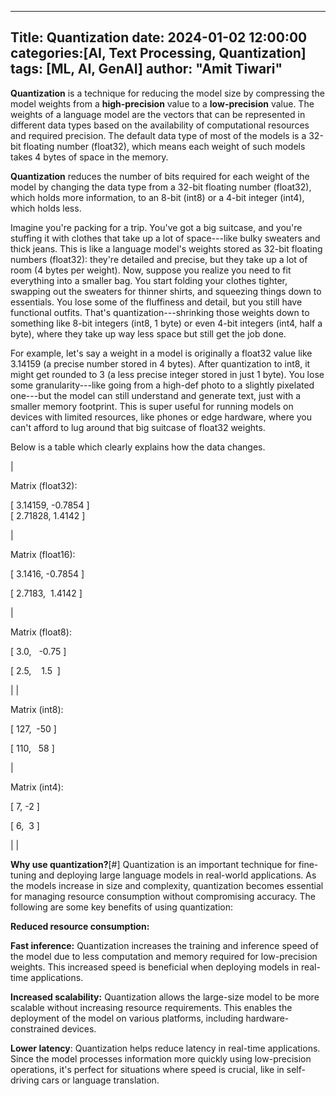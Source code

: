 

---
Title: Quantization
date: 2024-01-02 12:00:00
categories:[AI, Text Processing, Quantization]
tags: [ML, AI, GenAI]
author: "Amit Tiwari"
---

**Quantization** is a technique for reducing the model size by compressing the model weights from a **high-precision** value to a **low-precision** value. The weights of a language model are the vectors that can be represented in different data types based on the availability of computational resources and required precision. The default data type of most of the models is a 32-bit floating number (float32), which means each weight of such models takes 4 bytes of space in the memory.

**Quantization** reduces the number of bits required for each weight of the model by changing the data type from a 32-bit floating number (float32), which holds more information, to an 8-bit (int8) or a 4-bit integer (int4), which holds less.

Imagine you're packing for a trip. You've got a big suitcase, and you're stuffing it with clothes that take up a lot of space---like bulky sweaters and thick jeans. This is like a language model's weights stored as 32-bit floating numbers (float32): they're detailed and precise, but they take up a lot of room (4 bytes per weight). Now, suppose you realize you need to fit everything into a smaller bag. You start folding your clothes tighter, swapping out the sweaters for thinner shirts, and squeezing things down to essentials. You lose some of the fluffiness and detail, but you still have functional outfits. That's quantization---shrinking those weights down to something like 8-bit integers (int8, 1 byte) or even 4-bit integers (int4, half a byte), where they take up way less space but still get the job done.

For example, let's say a weight in a model is originally a float32 value like 3.14159 (a precise number stored in 4 bytes). After quantization to int8, it might get rounded to 3 (a less precise integer stored in just 1 byte). You lose some granularity---like going from a high-def photo to a slightly pixelated one---but the model can still understand and generate text, just with a smaller memory footprint. This is super useful for running models on devices with limited resources, like phones or edge hardware, where you can't afford to lug around that big suitcase of float32 weights.

Below is a table which clearly explains how the data changes.

|

Matrix (float32):

[ 3.14159, -0.7854 ]\
[ 2.71828, 1.4142 ]

 |

Matrix (float16):

[ 3.1416, -0.7854 ]

[ 2.7183,  1.4142 ]

 |

Matrix (float8):

[ 3.0,   -0.75 ]

[ 2.5,    1.5  ]

 |
|

Matrix (int8):

[ 127,  -50 ]

[ 110,   58 ]

 |

Matrix (int4):

[ 7, -2 ]

[ 6,  3 ]

 |  |

**Why use quantization?**[#]
Quantization is an important technique for fine-tuning and deploying large language models in real-world applications. As the models increase in size and complexity, quantization becomes essential for managing resource consumption without compromising accuracy. The following are some key benefits of using quantization:

**Reduced resource consumption:**

**Fast inference:** Quantization increases the training and inference speed of the model due to less computation and memory required for low-precision weights. This increased speed is beneficial when deploying models in real-time applications.

**Increased scalability:** Quantization allows the large-size model to be more scalable without increasing resource requirements. This enables the deployment of the model on various platforms, including hardware-constrained devices.

**Lower latency**: Quantization helps reduce latency in real-time applications. Since the model processes information more quickly using low-precision operations, it's perfect for situations where speed is crucial, like in self-driving cars or language translation.

